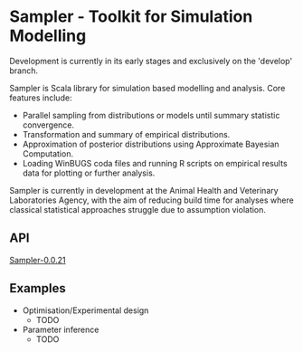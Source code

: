 Sampler - Toolkit for Simulation Modelling
==========================================

Development is currently in its early stages and exclusively on the 'develop' branch.

Sampler is Scala library for simulation based modelling and analysis.  Core features include:
* Parallel sampling from distributions or models until summary statistic convergence.
* Transformation and summary of empirical distributions.
* Approximation of posterior distributions using Approximate Bayesian Computation.
* Loading WinBUGS coda files and running R scripts on empirical results data for plotting or further analysis.

Sampler is currently in development at the Animal Health and Veterinary Laboratories Agency, with the aim of reducing build time for analyses where classical statistical approaches struggle due to assumption violation.

API
---

[Sampler-0.0.21](http://tearne.github.io/Sampler/api/Sampler-0.0.21)

Examples
--------

* Optimisation/Experimental design
	* TODO
* Parameter inference
	* TODO
